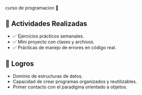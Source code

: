 curso de programacion 💖 

## 🧪 Actividades Realizadas

- ✅ Ejercicios prácticos semanales.
- ✅ Mini proyecto con clases y archivos.
- ✅ Prácticas de manejo de errores en código real.

## 🚀 Logros

- Dominio de estructuras de datos.
- Capacidad de crear programas organizados y reutilizables.
- Primer contacto con el paradigma orientado a objetos.